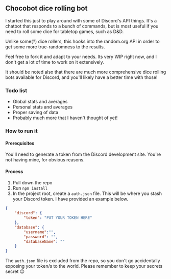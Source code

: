 ## Chocobot dice rolling bot

I started this just to play around with some of Discord's API things. It's a chatbot that responds to a bunch of commands, but is most useful if you need to roll some dice for tabletop games, such as D&D.

Unlike some(?) dice rollers, this hooks into the random.org API in order to get some more true-randomness to the results.

Feel free to fork it and adapt to your needs. Its very WIP right now, and I don't get a lot of time to work on it extensively.

It should be noted also that there are much more comprehensive dice rolling bots available for Discord, and you'll likely have a better time with those!

### Todo list

* Global stats and averages
* Personal stats and averages
* Proper saving of data
* Probably much more that I haven't thought of yet!

### How to run it

#### Prerequisites

You'll need to generate a token from the Discord development site. You're not having mine, for obvious reasons.

#### Process

1. Pull down the repo
1. Run `npm install`
1. In the project root, create a `auth.json` file. This will be where you stash your Discord token. I have provided an example below.

```json
{
    "discord": {
        "token": "PUT YOUR TOKEN HERE"
    },
    "database": {
        "username":"",
        "password": "",
        "databaseName": ""
    }
}
```

The `auth.json` file is excluded from the repo, so you don't go accidentally exposing your token/s to the world. Please remember to keep your secrets secret :wink: 
